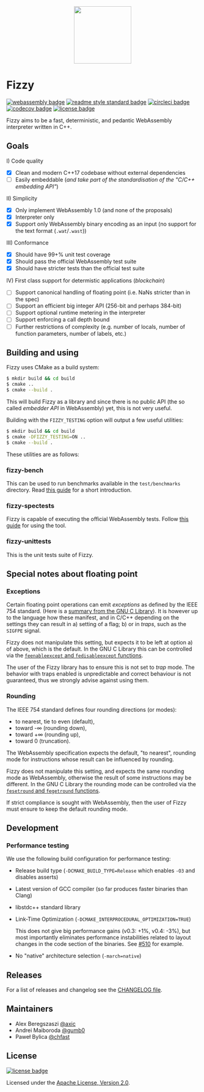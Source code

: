 <div align="center"><img src="./docs/logo/fizzy_logo.svg" width="150px" height="150px"/></div>

# Fizzy

[![webassembly badge]][webassembly]
[![readme style standard badge]][standard readme]
[![circleci badge]][circleci]
[![codecov badge]][codecov]
[![license badge]][Apache License, Version 2.0]

Fizzy aims to be a fast, deterministic, and pedantic WebAssembly interpreter written in C++.

## Goals

I) Code quality
- [x] Clean and modern C++17 codebase without external dependencies
- [ ] Easily embeddable (*and take part of the standardisation of the "C/C++ embedding API"*)

II) Simplicity
- [x] Only implement WebAssembly 1.0 (and none of the proposals)
- [x] Interpreter only
- [x] Support only WebAssembly binary encoding as an input (no support for the text format (`.wat`/`.wast`))

III) Conformance
- [x] Should have 99+% unit test coverage
- [x] Should pass the official WebAssembly test suite
- [x] Should have stricter tests than the official test suite

IV) First class support for determistic applications (*blockchain*)
- [ ] Support canonical handling of floating point (i.e. NaNs stricter than in the spec)
- [ ] Support an efficient big integer API (256-bit and perhaps 384-bit)
- [ ] Support optional runtime metering in the interpreter
- [ ] Support enforcing a call depth bound
- [ ] Further restrictions of complexity (e.g. number of locals, number of function parameters, number of labels, etc.)

## Building and using

Fizzy uses CMake as a build system:
```sh
$ mkdir build && cd build
$ cmake ..
$ cmake --build .
```

This will build Fizzy as a library and since there is no public API
(the so called *embedder API* in WebAssembly) yet, this is not very useful.

Building with the `FIZZY_TESTING` option will output a few useful utilities:

```sh
$ mkdir build && cd build
$ cmake -DFIZZY_TESTING=ON ..
$ cmake --build .
```

These utilities are as follows:

### fizzy-bench

This can be used to run benchmarks available in the `test/benchmarks` directory.
Read [this guide](./test/benchmarks/README.md) for a short introduction.

### fizzy-spectests

Fizzy is capable of executing the official WebAssembly tests.
Follow [this guide](./test/spectests/README.md) for using the tool.

### fizzy-unittests

This is the unit tests suite of Fizzy.

## Special notes about floating point

### Exceptions

Certain floating point operations can emit *exceptions* as defined by the IEEE 754 standard.
(Here is a [summary from the GNU C Library](https://www.gnu.org/software/libc/manual/html_node/FP-Exceptions.html)).
It is however up to the language how these manifest, and in C/C++ depending on the settings they can result in
a) setting of a flag; b) or in *traps*, such as the `SIGFPE` signal.

Fizzy does not manipulate this setting, but expects it to be left at option a) of above, which is the default.
In the GNU C Library this can be controlled via the [`feenableexcept` and `fedisableexcept` functions](https://www.gnu.org/savannah-checkouts/gnu/libc/manual/html_node/Control-Functions.html).

The user of the Fizzy library has to ensure this is not set to *trap* mode.
The behavior with traps enabled is unpredictable and correct behaviour is not guaranteed, thus we strongly advise against using them.

### Rounding

The IEEE 754 standard defines four rounding directions (or modes):
- to nearest, tie to even (default),
- toward -∞ (rounding down),
- toward +∞ (rounding up),
- toward  0 (truncation).

The WebAssembly specification expects the default, "to nearest", rounding mode for instructions
whose result can be influenced by rounding.

Fizzy does not manipulate this setting, and expects the same rounding mode as WebAssembly,
otherwise the result of some instructions may be different.
In the GNU C Library the rounding mode can be controlled via the [`fesetround` and `fegetround` functions](https://www.gnu.org/software/libc/manual/html_node/Rounding.html).

If strict compliance is sought with WebAssembly, then the user of Fizzy must ensure to keep the default rounding mode.


## Development

### Performance testing

We use the following build configuration for performance testing:

- Release build type (`-DCMAKE_BUILD_TYPE=Release` which enables `-O3` and disables asserts)

- Latest version of GCC compiler (so far produces faster binaries than Clang)

- libstdc++ standard library

- Link-Time Optimization (`-DCMAKE_INTERPROCEDURAL_OPTIMIZATION=TRUE`)

  This does not give big performance gains (v0.3: +1%, v0.4: -3%), but most importantly
  eliminates performance instabilities related to layout changes in the code section of the binaries.
  See [#510](https://github.com/wasmx/fizzy/pull/510) for example.

- No "native" architecture selection (`-march=native`)

## Releases

For a list of releases and changelog see the [CHANGELOG file](./CHANGELOG.md).

## Maintainers

- Alex Beregszaszi [@axic]
- Andrei Maiboroda [@gumb0]
- Paweł Bylica [@chfast]

## License

[![license badge]][Apache License, Version 2.0]

Licensed under the [Apache License, Version 2.0].

[webassembly]: https://webassembly.org/
[standard readme]: https://github.com/RichardLitt/standard-readme
[circleci]: https://circleci.com/gh/wasmx/fizzy/tree/master
[codecov]: https://codecov.io/gh/wasmx/fizzy/
[Apache License, Version 2.0]: LICENSE
[@axic]: https://github.com/axic
[@chfast]: https://github.com/chfast
[@gumb0]: https://github.com/gumb0

[webassembly badge]: https://img.shields.io/badge/WebAssembly-Engine-informational.svg?logo=webassembly
[readme style standard badge]: https://img.shields.io/badge/readme%20style-standard-brightgreen.svg
[circleci badge]: https://img.shields.io/circleci/project/github/wasmx/fizzy/master.svg?logo=circleci
[codecov badge]: https://img.shields.io/codecov/c/github/wasmx/fizzy.svg?logo=codecov
[license badge]: https://img.shields.io/github/license/wasmx/fizzy.svg?logo=apache
